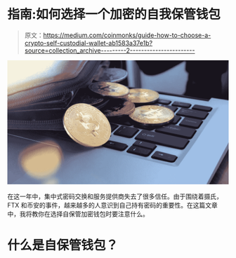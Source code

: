 # 指南:如何选择一个加密的自我保管钱包

> 原文：<https://medium.com/coinmonks/guide-how-to-choose-a-crypto-self-custodial-wallet-ab1583a37e1b?source=collection_archive---------2----------------------->

![](img/df75f0db59854f3813d427a78f0d3406.png)

在这一年中，集中式密码交换和服务提供商失去了很多信任。由于围绕着摄氏，FTX 和币安的事件，越来越多的人意识到自己持有密码的重要性。在这篇文章中，我将教你在选择自保管加密钱包时要注意什么。

# 什么是自保管钱包？